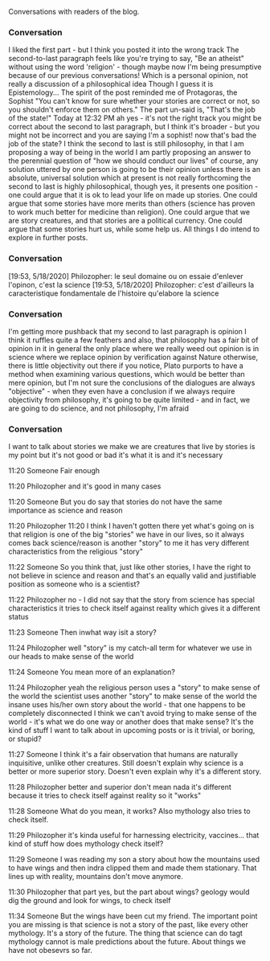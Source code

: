 Conversations with readers of the blog.

### Conversation
I liked the first part - but I think you posted it into the wrong track
The second-to-last paragraph feels like you're trying to say, "Be an atheist" without using the word 'religion' - though maybe now I'm being presumptive because of our previous conversations!
Which is a personal opinion, not really a discussion of a philosophical idea
Though I guess it is Epistemology...
The spirit of the post reminded me of Protagoras, the Sophist
"You can't know for sure whether your stories are correct or not, so you shouldn't enforce them on others."
The part un-said is, "That's the job of the state!"
Today at 12:32 PM
ah yes - it's not the right track
you might be correct about the second to last paragraph, but I think it's broader - but you might not be incorrect
and you are saying I'm a sophist! now that's bad
the job of the state?
I think the second to last is still philosophy, in that I am proposing a way of being in the world
I am partly proposing an answer to the perennial question of "how we should conduct our lives"
of course, any solution uttered by one person is going to be their opinion
unless there is an absolute, universal solution
which at present is not really forthcoming
the second to last is highly philosophical, though yes, it presents one position - one could argue that it is ok to lead your life on made up stories. One could argue that some stories have more merits than others (science has proven to work much better for medicine than religion). One could argue that we are story creatures, and that stories are a political currency. One could argue that some stories hurt us, while some help us. All things I do intend to explore in further posts.

### Conversation
[19:53, 5/18/2020] Philozopher: le seul domaine ou on essaie d'enlever l'opinon, c'est la science
[19:53, 5/18/2020] Philozopher: c'est d'ailleurs la caracteristique fondamentale de l'histoire qu'elabore la science

### Conversation
I'm getting more pushback that my second to last paragraph is opinion
I think it ruffles quite a few feathers
and also, that philosophy has a fair bit of opinion in it in general
the only place where we really weed out opinion is in science
where we replace opinion by verification against Nature
otherwise, there is little objectivity out there
if you notice, Plato purports to have a method when examining various questions, which would be better than mere opinion, but I'm not sure the conclusions of the dialogues are always "objective" - when they even have a conclusion
if we always require objectivity from philosophy, it's going to be quite limited - and in fact, we are going to do science, and not philosophy, I'm afraid

### Conversation
I want to talk about stories we make
we are creatures that live by stories is my point
but it's not good or bad
it's what it is
and it's necessary

11:20
Someone
Fair enough

11:20
Philozopher
and it's good in many cases

11:20
Someone
But you do say that stories do not have the same importance as science and reason

11:20
Philozopher
11:20
I think I haven't gotten there yet
what's going on is that religion is one of the big "stories" we have in our lives, so it always comes back
science/reason is another "story" to me
it has very different characteristics from the religious "story"

11:22
Someone
So you think that, just like other stories, I have the right to not believe in science and reason and that's an equally valid and justifiable position as someone who is a scientist?

11:22
Philozopher
no - I did not say that
the story from science has special characteristics
it tries to check itself against reality
which gives it a different status

11:23
Someone
Then inwhat way isit a story?

11:24
Philozopher
well "story" is my catch-all term for whatever we use in our heads to make sense of the world

11:24
Someone
You mean more of an explanation?

11:24
Philozopher
yeah
the religious person uses a "story" to make sense of the world
the scientist uses another "story" to make sense of the world
the insane uses his/her own story about the world - that one happens to be completely disconnected
I think we can't avoid trying to make sense of the world - it's what we do
one way or another
does that make sense? It's the kind of stuff I want to talk about in upcoming posts
or is it trivial, or boring, or stupid?

11:27
Someone
I think it's a fair observation that humans are naturally inquisitive, unlike other creatures.
Still doesn't explain why science is a better or more superior story.
Doesn't even explain why it's a different story.

11:28
Philozopher
better and superior don't mean nada
it's different because it tries to check itself against reality
so it "works"

11:28
Someone
What do you mean, it works?
Also mythology also tries to check itself.

11:29
Philozopher
it's kinda useful for harnessing electricity, vaccines… that kind of stuff
how does mythology check itself?

11:29
Someone
I was reading my son a story about how the mountains used to have wings and then indra clipped them and made them stationary.
That lines up with reality, mountains don't move anymore.

11:30
Philozopher
that part yes, but the part about wings?
geology would dig the ground and look for wings, to check itself

11:34
Someone
But the wings have been cut my friend.
The important point you are missing is that science is not a story of the past, like every other mythology.
It's a story of the future.
The thing that science can do tagt mythology cannot is male predictions about the future.
About things we have not obesevrs so far.




